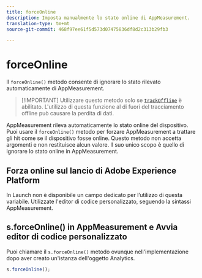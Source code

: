 ```yaml
---
title: forceOnline
description: Imposta manualmente lo stato online di AppMeasurement.
translation-type: tm+mt
source-git-commit: 468f97ee61f5d573d07475836df8d2c313b29fb3

---
```



# forceOnline

Il `forceOnline()` metodo consente di ignorare lo stato rilevato automaticamente di AppMeasurement.

> [!IMPORTANT] Utilizzare questo metodo solo se [`trackOffline`](../config-vars/trackoffline.md) è abilitato. L&#39;utilizzo di questa funzione al di fuori del tracciamento offline può causare la perdita di dati.

AppMeasurement rileva automaticamente lo stato online del dispositivo. Puoi usare il `forceOnline()` metodo per forzare AppMeasurement a trattare gli hit come se il dispositivo fosse online. Questo metodo non accetta argomenti e non restituisce alcun valore. Il suo unico scopo è quello di ignorare lo stato online in AppMeasurement.

## Forza online sul lancio di Adobe Experience Platform

In Launch non è disponibile un campo dedicato per l’utilizzo di questa variabile. Utilizzate l&#39;editor di codice personalizzato, seguendo la sintassi AppMeasurement.

## s.forceOnline() in AppMeasurement e Avvia editor di codice personalizzato

Puoi chiamare il `s.forceOnline()` metodo ovunque nell&#39;implementazione dopo aver creato un&#39;istanza dell&#39;oggetto Analytics.

```js
s.forceOnline();
```
